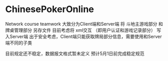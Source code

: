 # ChinesePokerOnline
Network course teamwork
大致分为Client端和Server端
将 斗地主游戏部分 和 牌桌管理部分 另存文件
目前考虑将 xml交互 （即用户认证和游戏记录部分） 写入Server端
出于安全考虑，Client端只能获取牌局部分信息，需要使用和Server端不同的子类

目前规定还不稳定，数据报文格式暂未定义
预计5月1日前完成稳定规范
